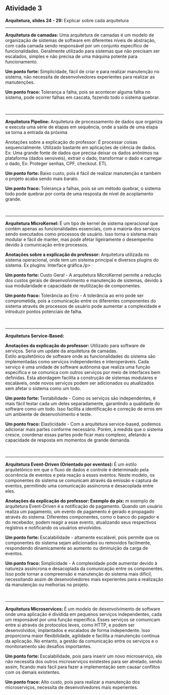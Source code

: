 ## Atividade 3
<p><b>Arquitetura, slides 24 - 29: </b>Explicar sobre cada arquitetura</p>
<hr/>
<p><b>Arquitetura de camadas: </b>Uma arquitetura de camadas é um modelo de organização de sistemas de software em diferentes níveis de abstração, com cada camada sendo responsável por um conjunto específico de funcionalidades. Geralmente utilizado para sistemas que não precisam ser escalados, simples e não precisa de uma máquina potente para funcionamento.</p>
<p><b>Um ponto forte: </b>Simplicidade, fácil de criar e para realizar manutenção no sistema, não necessita de desenvolvedores experientes para realizar as manutenções.</p>
<p><b>Um ponto fraco: </b>Tolerança a falha, pois se acontecer alguma falha no sistema, pode ocorrer falhas em cascata, fazendo todo o sistema quebrar.</p><br/>

<hr/>
<p><b>Arquitetura Pipeline: </b>Arquitetura de processamento de dados que organiza e executa uma série de etapas em sequência, onde a saída de uma etapa se torna a entrada da próxima</p>
<p>Anotações sobre a explicação do professor: É processar coisas sequencialmente. Utilizado bastante em aplicações de ciência de dados. Ex: Uma grande fonte de dados que precisa deixar os dados anônimos na plataforma (dados sensiveis), extrair o dado, transformar o dado e carregar o dado, Ex: Proteger senhas, CPF, checkout. ETL</p>
<p><b>Um ponto forte: </b>Baixo custo, pois é fácil de realizar manutenção e também o projeto acaba sendo mais barato.</p>
<p><b>Um ponto fraco: </b>Tolerança a falhas, pois se um método quebrar, o sistema todo pode quebrar por conta de uma resposta de nível de acoplamento grande.</p><br/>

<hr/>
<p><b>Arquitetura MicroKernel: </b>É um tipo de kernel de sistema operacional que contém apenas as funcionalidades essenciais, com a maioria dos serviços sendo executados como processos de usuário. Isso torna o sistema mais modular e fácil de manter, mas pode afetar ligeiramente o desempenho devido à comunicação entre processos.</p>
<p><b>Anotações sobre a explicação do professor:</b> Arquitetura utilizada no sistema operacional, onde tem um sistema principal e diversos plugins do sistema. Ex plugins: Interface gráfica./p>
<p><b>Um ponto forte: </b>Custo Geral - A arquitetura MicroKernel permite a redução dos custos gerais de desenvolvimento e manutenção de sistemas, devido à sua modularidade e capacidade de reutilização de componentes.</p>
<p><b>Um ponto fraco: </b>Tolerância ao Erro - A tolerância ao erro pode ser comprometida, pois a comunicação entre os diferentes componentes do sistema através de processos de usuário pode aumentar a complexidade e introduzir pontos potenciais de falha.</p><br/>

<hr/>
<p><b>Arquitetura Service-Based: </b></p>
<p><b>Anotações da explicação do professor:</b> Utilizado para software de serviços. Seria um update da arquitetura de camadas.<br/>
Estilo arquitetônico de software onde as funcionalidades do sistema são implementadas como serviços independentes e interoperáveis. Cada serviço é uma unidade de software autônoma que realiza uma função específica e se comunica com outros serviços por meio de interfaces bem definidas. Esta abordagem facilita a construção de sistemas modulares e escaláveis, onde novos serviços podem ser adicionados ou atualizados sem afetar o sistema como um todo.</p>
<p><b>Um ponto forte: </b>Testabilidade - Como os serviços são independentes, é mais fácil testar cada um deles separadamente, garantindo a qualidade do software como um todo. Isso facilita a identificação e correção de erros em um ambiente de desenvolvimento e teste.</p>
<p><b>Um ponto fraco: </b>Elasticidade - Com a arquitetura service-based, podemos adicionar mais partes conforme necessário. Porém, à medida que o sistema cresce, coordenar essas partes pode ficar mais complexo, afetando a capacidade de resposta em momentos de grande demanda.</p><br/>

<hr/>
<p><b>Arquitetura Event-Driven (Orientado por eventos): </b>É um estilo arquitetônico em que o fluxo de dados e controle é determinado pela ocorrência de eventos e pela reação a esses eventos. Neste modelo, os componentes do sistema se comunicam através da emissão e captura de eventos, permitindo uma comunicação assíncrona e desacoplada entre eles.</p>
<p><b>Anotações da explicação do professor: Exemplo do pix: </b>m exemplo de arquitetura Event-Driven é a notificação de pagamento. Quando um usuário realiza um pagamento, um evento de pagamento é gerado e propagado através do sistema. Diferentes componentes, como o banco do pagador e do recebedor, podem reagir a esse evento, atualizando seus respectivos registros e notificando os usuários envolvidos.</p>
<p><b>Um ponto forte: </b>Escalabilidade - altamente escalável, pois permite que os componentes do sistema sejam adicionados ou removidos facilmente, respondendo dinamicamente ao aumento ou diminuição da carga de eventos.</p>
<p><b>Um ponto fraco: </b>Simplicidade - A complexidade pode aumentar devido à natureza assíncrona e desacoplada da comunicação entre os componentes. Isso pode tornar a compreensão e manutenção do sistema mais difícil, necessitando assim de desenvolvedores mais experientes para a realização da manutenção ou melhorias no projeto.</p><br/>

<hr/>
<p><b>Arquitetura Microservices: </b>É um modelo de desenvolvimento de software onde uma aplicação é dividida em pequenos serviços independentes, cada um responsável por uma função específica. Esses serviços se comunicam entre si através de protocolos leves, como HTTP, e podem ser desenvolvidos, implantados e escalados de forma independente. Isso proporciona maior flexibilidade, agilidade e facilita a manutenção contínua da aplicação. No entanto, a gestão da comunicação entre os serviços e o monitoramento são desafios importantes.</p>
<p><b>Um ponto forte: </b> Escalabilidade, pois para inserir um novo microserviço, ele não necessita dos outros microserviços existestes para ser atrelado, sendo assim, ficando mais fácil para fazer a implementação sem causar conflitos com os demais existentes.</p>
<p><b>Um ponto fraco: </b>Alto custo, pois para realizar a manutenção dos microserviços, necessita de desenvolvedores mais experientes.</p>

<p><b></b></p>

